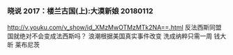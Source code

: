 ### 晓说 2017：楼兰古国(上):大漠新娘 20180112
http://v.youku.com/v_show/id_XMzMwOTMzMTk2NA==.html
反法西斯同盟国就绝对不会变成法西斯吗？
浪潮根据美国真实事件改变
洗成纳粹只需一周
钱大昕
莱布尼茨
